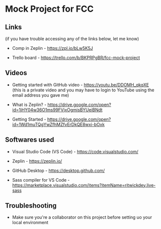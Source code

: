 # Mock Project for FCC


## Links
(if you have trouble accessing any of the links below, let me know)

- Comp in Zeplin - https://zpl.io/bLw5K5J

- Trello board - https://trello.com/b/BKPRPgBR/fcc-mock-project


## Videos
- Getting started with GitHub video - https://youtu.be/DDOMH_qkqXE (this is a private video and you may have to login to YouTube using the email address you gave me)

- What is Zeplin? - https://drive.google.com/open?id=1jHY04w36O1ms99FVjxOgmisBYUeiBNdt

- Getting Started - https://drive.google.com/open?id=1Wd1muTQgYwZfhMZfvErDkQE8wxi-bOxk


## Softwares used
- Visual Studio Code (VS Code) - https://code.visualstudio.com/

- Zeplin - https://zeplin.io/

- GitHub Desktop - https://desktop.github.com/

- Sass compiler for VS Code - https://marketplace.visualstudio.com/items?itemName=ritwickdey.live-sass


## Troubleshooting
- Make sure you're a collaborator on this project before setting uo your local environment
